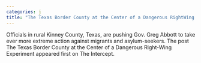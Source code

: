 ```yaml
---
categories: j
title: "The Texas Border County at the Center of a Dangerous RightWing Experiment"
---
```

Officials in rural Kinney County, Texas, are pushing Gov. Greg Abbott to take ever more extreme action against migrants and asylum-seekers.
The post The Texas Border County at the Center of a Dangerous Right-Wing Experiment appeared first on The Intercept.
